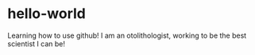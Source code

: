 # hello-world
Learning how to use github!
I am an otolithologist, working to be the best scientist I can be!
